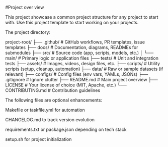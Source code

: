 #Project over view

This project showcase a common project structure for any project to start with. Use this project template to start working on your projects.

The project directory:

project-root/
├── .github/              # GitHub workflows, PR templates, issue templates
├── docs/                 # Documentation, diagrams, READMEs for submodules
├── src/                  # Source code (app, scripts, models, etc.)
│   └── main/             # Primary logic or application files
├── tests/                # Unit and integration tests
├── assets/               # Images, videos, design files, etc.
├── scripts/              # Utility scripts (setup, cleanup, automation)
├── data/                 # Raw or sample datasets (if relevant)
├── configs/              # Config files (env vars, YAMLs, JSONs)
├── .gitignore            # Ignore clutter
├── README.md             # Main project overview
├── LICENSE               # Your license of choice (MIT, Apache, etc.)
└── CONTRIBUTING.md       # Contribution guidelines


The following files are optional enhancements:

Makefile or taskfile.yml for automation

CHANGELOG.md to track version evolution

requirements.txt or package.json depending on tech stack

setup.sh for project initialization